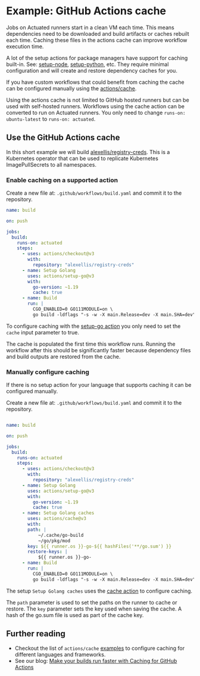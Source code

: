 # Example: GitHub Actions cache

Jobs on Actuated runners start in a clean VM each time. This means dependencies need to be downloaded and build artifacts or caches rebuilt each time. Caching these files in the actions cache can improve workflow execution time.

A lot of the setup actions for package managers have support for caching built-in. See: [setup-node](https://github.com/actions/setup-node#caching-global-packages-data), [setup-python](https://github.com/actions/setup-python#caching-packages-dependencies), etc. They require minimal configuration and will create and restore dependency caches for you.

If you have custom workflows that could benefit from caching the cache can be configured manually using the [actions/cache](https://github.com/actions/cache).

Using the actions cache is not limited to GitHub hosted runners but can be used with self-hosted runners. Workflows using the cache action can be converted to run on Actuated runners. You only need to change `runs-on: ubuntu-latest` to `runs-on: actuated`.

## Use the GitHub Actions cache

In this short example we will build [alexellis/registry-creds](https://github.com/alexellis/registry-creds). This is a Kubernetes operator that can be used to replicate Kubernetes ImagePullSecrets to all namespaces.

### Enable caching on a supported action

Create a new file at: `.github/workflows/build.yaml` and commit it to the repository.

```yaml
name: build

on: push

jobs:
  build:
    runs-on: actuated
    steps:
      - uses: actions/checkout@v3
        with:
          repository: "alexellis/registry-creds"
      - name: Setup Golang
        uses: actions/setup-go@v3
        with:
          go-version: ~1.19
          cache: true
      - name: Build
        run: |
          CGO_ENABLED=0 GO111MODULE=on \
          go build -ldflags "-s -w -X main.Release=dev -X main.SHA=dev" -o controller
```

To configure caching with the [setup-go action](https://github.com/actions/setup-go) you only need to set the `cache` input parameter to true.

The cache is populated the first time this workflow runs. Running the workflow after this should be significantly faster because dependency files and build outputs are restored from the cache.

### Manually configure caching

If there is no setup action for your language that supports caching it can be configured manually.

Create a new file at: `.github/workflows/build.yaml` and commit it to the repository.

```yaml

name: build

on: push

jobs:
  build:
    runs-on: actuated
    steps:
      - uses: actions/checkout@v3
        with:
          repository: "alexellis/registry-creds"
      - name: Setup Golang
        uses: actions/setup-go@v3
        with:
          go-version: ~1.19
          cache: true
      - name: Setup Golang caches
        uses: actions/cache@v3
        with:
        path: |
            ~/.cache/go-build
            ~/go/pkg/mod
        key: ${{ runner.os }}-go-${{ hashFiles('**/go.sum') }}
        restore-keys: |
            ${{ runner.os }}-go-
      - name: Build
        run: |
          CGO_ENABLED=0 GO111MODULE=on \
          go build -ldflags "-s -w -X main.Release=dev -X main.SHA=dev" -o controller
```

The setup `Setup Golang caches` uses the [cache action](https://github.com/actions/cache) to configure caching.

The `path` parameter is used to set the paths on the runner to cache or restore. The `key` parameter sets the key used when saving the cache. A hash of the go.sum file is used as part of the cache key.

## Further reading

* Checkout the list of `actions/cache` [examples](https://github.com/actions/cache/blob/main/examples.md) to configure caching for different languages and frameworks.
* See our blog: [Make your builds run faster with Caching for GitHub Actions](https://actuated.dev/blog/caching-in-github-actions)